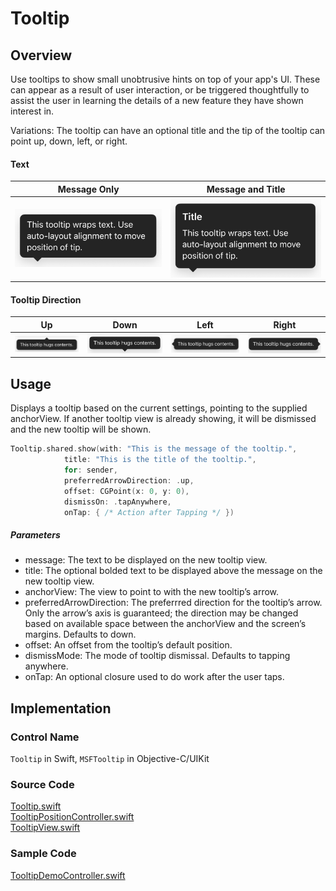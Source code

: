 # Tooltip
## Overview
Use tooltips to show small unobtrusive hints on top of your app's UI. These can appear as a result of user interaction, or be triggered thoughtfully to assist the user in learning the details of a new feature they have shown interest in.

Variations: The tooltip can have an optional title and the tip of the tooltip can point up, down, left, or right.

#### Text
| Message Only | Message and Title |
| - | - |
| ![MessageOnly.png](.attachments/MessageOnly.png) | ![MessageAndTitle.png](.attachments/MessageAndTitle.png) |

#### Tooltip Direction
| Up | Down | Left | Right |
| - | - | - | - |
| ![TooltipUp.png](.attachments/TooltipUp.png) | ![TooltipDown.png](.attachments/TooltipDown.png) | ![TooltipLeft.png](.attachments/TooltipLeft.png) | ![TooltipRight.png](.attachments/TooltipRight.png) |

## Usage
Displays a tooltip based on the current settings, pointing to the supplied anchorView. If another tooltip view is already showing, it will be dismissed and the new tooltip will be shown.
``` Swift
Tooltip.shared.show(with: "This is the message of the tooltip.",
		    title: "This is the title of the tooltip.",
		    for: sender,
		    preferredArrowDirection: .up,
		    offset: CGPoint(x: 0, y: 0),
		    dismissOn: .tapAnywhere,
		    onTap: { /* Action after Tapping */ })
```
##### Parameters
- message: The text to be displayed on the new tooltip view.
- title: The optional bolded text to be displayed above the message on the new tooltip view.
- anchorView: The view to point to with the new tooltip’s arrow.
- preferredArrowDirection: The preferrred direction for the tooltip’s arrow. Only the arrow’s axis is guaranteed; the direction may be changed based on available space between the anchorView and the screen’s margins. Defaults to down.
- offset: An offset from the tooltip’s default position.
- dismissMode: The mode of tooltip dismissal. Defaults to tapping anywhere.
- onTap: An optional closure used to do work after the user taps.

## Implementation
### Control Name
`Tooltip` in Swift, `MSFTooltip` in Objective-C/UIKit
### Source Code
[Tooltip.swift](https://github.com/microsoft/fluentui-apple/blob/fluent2-tokens/ios/FluentUI/Tooltip/Tooltip.swift)  
[TooltipPositionController.swift](https://github.com/microsoft/fluentui-apple/blob/fluent2-tokens/ios/FluentUI/Tooltip/TooltipPositionController.swift)  
[TooltipView.swift](https://github.com/microsoft/fluentui-apple/blob/fluent2-tokens/ios/FluentUI/Tooltip/TooltipView.swift)
### Sample Code
[TooltipDemoController.swift](https://github.com/microsoft/fluentui-apple/blob/fluent2-tokens/ios/FluentUI.Demo/FluentUI.Demo/Demos/TooltipDemoController.swift)
